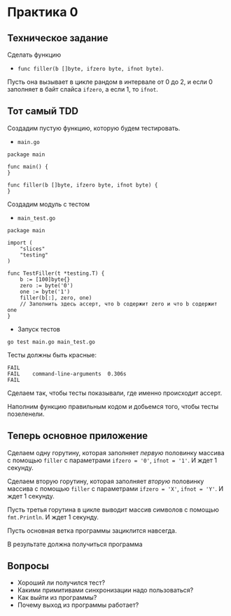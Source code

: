 # Практика 0

## Техническое задание

Сделать функцию
- `func filler(b []byte, ifzero byte, ifnot byte)`.

Пусть она вызывает в цикле рандом в интервале от 0 до 2, и если 0 заполняет в байт слайса `ifzero`, а если 1, то `ifnot`.

## Тот самый TDD

Создадим пустую функцию, которую будем тестировать.

- `main.go`
```golang
package main

func main() {
}

func filler(b []byte, ifzero byte, ifnot byte) {
}
```

Создадим модуль с тестом

- `main_test.go`
```golang
package main

import (
	"slices"
	"testing"
)

func TestFiller(t *testing.T) {
	b := [100]byte{}
	zero := byte('0')
	one := byte('1')
	filler(b[:], zero, one)
	// Заполнить здесь ассерт, что b содержит zero и что b содержит one
}
```

- Запуск тестов
```
go test main.go main_test.go
```

Тесты должны быть красные:

```
FAIL
FAIL	command-line-arguments	0.306s
FAIL
```

Сделаем так, чтобы тесты показывали, где именно происходит ассерт.

Наполним функцию правильным кодом и добьемся того, чтобы тесты позеленели.

## Теперь основное приложение

Сделаем одну горутину, которая заполняет *первую* половинку массива с помощью `filler` с параметрами
`ifzero = '0'`, `ifnot = '1'`. И ждет 1 секунду.

Сделаем вторую горутину, которая заполняет *вторую* половинку массива с помощью `filler` с параметрами
`ifzero = 'X'`, `ifnot = 'Y'`. И ждет 1 секунду.

Пусть третья горутина в цикле выводит массив символов с помощью `fmt.Println`.
И ждет 1 секунду.

Пусть основная ветка программы зациклится навсегда.

В результате должна получиться программа 

## Вопросы

- Хороший ли получился тест?
- Какими примитивами синхронизации надо пользоваться?
- Как выйти из программы?
- Почему выход из программы работает?
